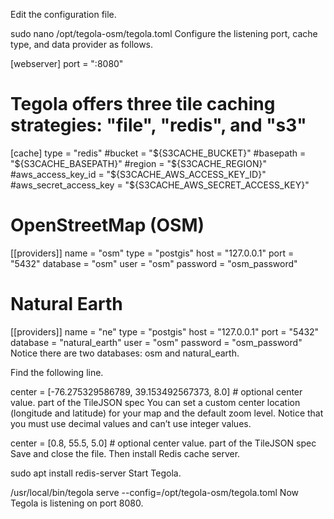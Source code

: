 Edit the configuration file.

sudo nano /opt/tegola-osm/tegola.toml
Configure the listening port, cache type, and data provider as follows.

[webserver]
port = ":8080"

# Tegola offers three tile caching strategies: "file", "redis", and "s3"
[cache]
type = "redis"
#bucket = "${S3CACHE_BUCKET}"
#basepath = "${S3CACHE_BASEPATH}"
#region = "${S3CACHE_REGION}"
#aws_access_key_id = "${S3CACHE_AWS_ACCESS_KEY_ID}"
#aws_secret_access_key = "${S3CACHE_AWS_SECRET_ACCESS_KEY}"

#   OpenStreetMap (OSM)
[[providers]]
name = "osm"
type = "postgis"
host = "127.0.0.1"
port = "5432"
database = "osm"
user = "osm"
password = "osm_password"

# Natural Earth
[[providers]]
name = "ne"
type = "postgis"
host = "127.0.0.1"
port = "5432"
database = "natural_earth"
user = "osm"
password = "osm_password"
Notice there are two databases: osm and natural_earth.

Find the following line.

center = [-76.275329586789, 39.153492567373, 8.0] # optional center value. part of the TileJSON spec
You can set a custom center location (longitude and latitude) for your map and the default zoom level. Notice that you must use decimal values and can’t use integer values.

center = [0.8, 55.5, 5.0] # optional center value. part of the TileJSON spec
Save and close the file. Then install Redis cache server.

sudo apt install redis-server
Start Tegola.

/usr/local/bin/tegola serve --config=/opt/tegola-osm/tegola.toml
Now Tegola is listening on port 8080.
